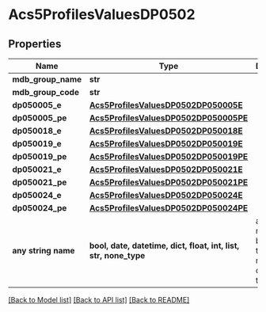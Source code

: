 # Acs5ProfilesValuesDP0502


## Properties
Name | Type | Description | Notes
------------ | ------------- | ------------- | -------------
**mdb_group_name** | **str** |  | 
**mdb_group_code** | **str** |  | 
**dp050005_e** | [**Acs5ProfilesValuesDP0502DP050005E**](Acs5ProfilesValuesDP0502DP050005E.md) |  | 
**dp050005_pe** | [**Acs5ProfilesValuesDP0502DP050005PE**](Acs5ProfilesValuesDP0502DP050005PE.md) |  | 
**dp050018_e** | [**Acs5ProfilesValuesDP0502DP050018E**](Acs5ProfilesValuesDP0502DP050018E.md) |  | 
**dp050019_e** | [**Acs5ProfilesValuesDP0502DP050019E**](Acs5ProfilesValuesDP0502DP050019E.md) |  | 
**dp050019_pe** | [**Acs5ProfilesValuesDP0502DP050019PE**](Acs5ProfilesValuesDP0502DP050019PE.md) |  | 
**dp050021_e** | [**Acs5ProfilesValuesDP0502DP050021E**](Acs5ProfilesValuesDP0502DP050021E.md) |  | 
**dp050021_pe** | [**Acs5ProfilesValuesDP0502DP050021PE**](Acs5ProfilesValuesDP0502DP050021PE.md) |  | 
**dp050024_e** | [**Acs5ProfilesValuesDP0502DP050024E**](Acs5ProfilesValuesDP0502DP050024E.md) |  | 
**dp050024_pe** | [**Acs5ProfilesValuesDP0502DP050024PE**](Acs5ProfilesValuesDP0502DP050024PE.md) |  | 
**any string name** | **bool, date, datetime, dict, float, int, list, str, none_type** | any string name can be used but the value must be the correct type | [optional]

[[Back to Model list]](../README.md#documentation-for-models) [[Back to API list]](../README.md#documentation-for-api-endpoints) [[Back to README]](../README.md)


